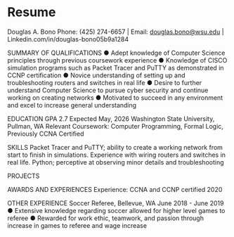 # Resume

Douglas A. Bono
Phone: (425) 274-6657 | Email: douglas.bono@wsu.edu | Linkedin.com/in/douglas-bono05b9a1284

  SUMMARY OF QUALIFICATIONS
●	Adept knowledge of Computer Science principles through previous coursework experience
●	Knowledge of CISCO simulation programs such as Packet Tracer and PuTTY as demonstrated in CCNP certification
●	Novice understanding of setting up and troubleshooting routers and switches in real life
●	Desire to further understand Computer Science to pursue cyber security and continue working on creating networks
●	Motivated to succeed in any environment and excel to increase general understanding

EDUCATION
GPA 2.7	Expected May, 2026
Washington State University, Pullman, WA
	Relevant Coursework:
	Computer Programming, Formal Logic, Previously CCNA Certified
	
SKILLS
Packet Tracer and PuTTY; ability to create a working network from start to finish in simulations. Experience with wiring routers and switches in real life. Python; perceptive at observing minor details and troubleshooting

PROJECTS

AWARDS AND EXPERIENCES
Experience: CCNA and CCNP certified	 2020

OTHER EXPERIENCE
Soccer Referee, Bellevue, WA	June 2018 - June 2019
●	Extensive knowledge regarding soccer allowed for higher level games to referee
●	Rewarded for work ethic, teamwork, and passion through increase in games to referee and wage increase
